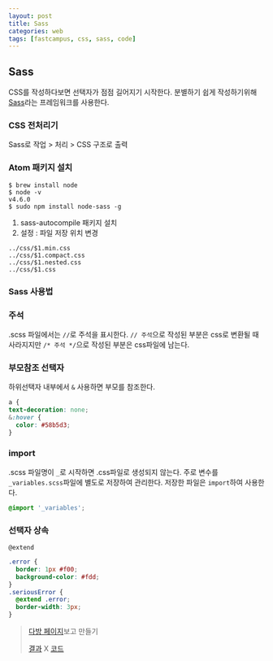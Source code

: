```yaml
---
layout: post
title: Sass
categories: web
tags: [fastcampus, css, sass, code]
---
```


## Sass
CSS를 작성하다보면 선택자가 점점 길어지기 시작한다. 분별하기 쉽게 작성하기위해 [Sass](https://sass-guidelin.es/ko/)라는 프레임워크를 사용한다.


### CSS 전처리기
Sass로 작업 > 처리 > CSS 구조로 출력

### Atom 패키지 설치

```shell
$ brew install node
$ node -v
v4.6.0
$ sudo npm install node-sass -g
```

1. sass-autocompile 패키지 설치
2. 설정 : 파일 저장 위치 변경

```
../css/$1.min.css
../css/$1.compact.css
../css/$1.nested.css
../css/$1.css
```

### Sass 사용법

### 주석
.scss 파일에서는 `//`로 주석을 표시한다. `// 주석`으로 작성된 부분은 css로 변환될 때 사라지지만 `/* 주석 */`으로 작성된 부분은 css파일에 남는다.

### 부모참조 선택자
하위선택자 내부에서 `&` 사용하면 부모를 참조한다.

```scss
a {
text-decoration: none;
&:hover {
  color: #58b5d3;
}
```

### import
.scss 파일명이 `_`로 시작하면 .css파일로 생성되지 않는다. 주로 변수를 `_variables.scss`파일에 별도로 저장하여 관리한다. 저장한 파일은 `import`하여 사용한다.

```scss
@import '_variables';
```


### 선택자 상속
`@extend`

```scss
.error {
  border: 1px #f00;
  background-color: #fdd;
}
.seriousError {
  @extend .error;
  border-width: 3px;
}
```


> [다방 페이지](https://www.dabangapp.com)보고 만들기
>
> [결과](http://hmlim.getforge.io/day4/dabangapp/index.html) X [코드](https://github.com/pinstinct/web-programming-school/tree/master/day4/dabangapp)
